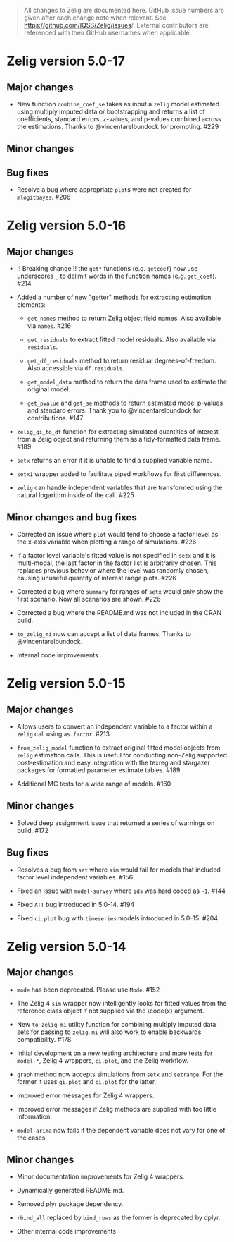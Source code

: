 > All changes to Zelig are documented here. GitHub issue numbers are given after
each change note when relevant. See <https://github.com/IQSS/Zelig/issues>/. 
External contributors are referenced with their GitHub usernames when 
applicable.


Zelig version 5.0-17
==============================

## Major changes

- New function `combine_coef_se` takes as input a `zelig` model estimated 
using multiply imputed data or bootstrapping and returns a list of coefficients,
standard errors, z-values, and p-values combined across the estimations. Thanks
to @vincentarelbundock for prompting. #229 



## Minor changes


## Bug fixes

- Resolve a bug where appropriate `plot`s were not created for `mlogitbayes`.
#206


Zelig version 5.0-16
==============================

## Major changes

- !! Breaking change !! the `get*` functions (e.g. `getcoef`) now use
underscores `_` to delimit words in the function names (e.g. `get_coef`). #214

- Added a number of new "getter" methods for extracting estimation elements:

    + `get_names` method to return Zelig object field names. Also available via
  `names`. #216

    + `get_residuals` to extract fitted model residuals. Also available via
  `residuals`.

    + `get_df_residuals` method to return residual degrees-of-freedom.
  Also accessible via `df.residuals`.

    + `get_model_data` method to return the data frame used to estimate the
  original model.

    + `get_pvalue` and `get_se` methods to return estimated model p-values and
  standard errors. Thank you to @vincentarelbundock for contributions. #147

- `zelig_qi_to_df` function for extracting simulated quantities of interest
from a Zelig object and returning them as a tidy-formatted data frame. #189

- `setx` returns an error if it is unable to find a supplied variable name. 

- `setx1` wrapper added to facilitate piped workflows for first differences.

- `zelig` can handle independent variables that are transformed using the 
natural logarithm inside of the call. #225

## Minor changes and bug fixes

- Corrected an issue where `plot` would tend to choose a factor level as the 
x-axis variable when plotting a range of simulations. #226

- If a factor level variable's fitted value is not specified in `setx` and
it is multi-modal, the last factor in the factor list is arbitrarily chosen. 
This replaces previous behavior where the level was randomly chosen, causing
unuseful quantity of interest range plots. #226

- Corrected a bug where `summary` for ranges of `setx` would only show the 
first scenario. Now all scenarios are shown. #226

- Corrected a bug where the README.md was not included in the CRAN build.

- `to_zelig_mi` now can accept a list of data frames. Thanks to 
@vincentarelbundock.

- Internal code improvements.


Zelig version 5.0-15
==============================

## Major changes

- Allows users to convert an independent variable to a factor within a `zelig`
call using `as.factor`. #213

- `from_zelig_model` function to extract original fitted model objects from
`zelig` estimation calls. This is useful for conducting non-Zelig supported
post-estimation and easy integration with the texreg and stargazer packages
for formatted parameter estimate tables. #189

- Additional MC tests for a wide range of models. #160

## Minor changes

- Solved deep assignment issue that returned a series of warnings on build. #172

## Bug fixes

- Resolves a bug from `set` where `sim` would fail for models that included
factor level independent variables. #156

- Fixed an issue with `model-survey` where `ids` was hard coded as `~1`. #144

- Fixed `ATT` bug introduced in 5.0-14. #194

- Fixed `ci.plot` bug with `timeseries` models introduced in 5.0-15. #204


Zelig version 5.0-14
==============================

## Major changes

- `mode` has been deprecated. Please use `Mode`. #152

- The Zelig 4 `sim` wrapper now intelligently looks for fitted values from the
reference class object if not supplied via the \code{x} argument.

- New `to_zelig_mi` utility function for combining multiply imputed data sets 
for passing to `zelig`. `mi` will also work to enable backwards compatibility. #178

- Initial development on a new testing architecture and more tests for
`model-*`, Zelig 4 wrappers, `ci.plot`, and the Zelig workflow.

- `graph` method now accepts simulations from `setx` and `setrange`. For the
former it uses `qi.plot` and `ci.plot` for the latter.

- Improved error messages for Zelig 4 wrappers.

- Improved error messages if Zelig methods are supplied with too little
information.

- `model-arima` now fails if the dependent variable does not vary for one of the
cases.

## Minor changes

- Minor documentation improvements for Zelig 4 wrappers.

- Dynamically generated README.md.

- Removed plyr package dependency.

- `rbind_all` replaced by `bind_rows` as the former is deprecated by dplyr.

- Other internal code improvements
